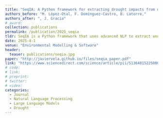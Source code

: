 ```yaml
---
title: "SeqIA: A Python framework for extracting drought impacts from news archives"
authors_before: "M. López-Otal, F. Domínguez-Castro, B. Latorre,"
authors_after: ", J. Gracia"
# award:
collection: publications
permalink: /publication/2025_seqia
tldr: SeqIA is a Python framework that uses advanced NLP to extract and classify drought impacts from Spanish news articles, providing structured data with locations and dates to support drought impact analysis.
date: 2025-4-1
venue: "Environmental Modelling & Software"
header:
  teaser: publications/seqia.jpg
paper: "http://javiervela.github.io/files/seqia_paper.pdf"
link: "https://www.sciencedirect.com/science/article/pii/S1364815225000660"
# code:
# link:
# preprint:
# twitter:
# video:
categories:
  - Journal
  - Natural Language Processing
  - Large Language Models
  - Drought
---
```

